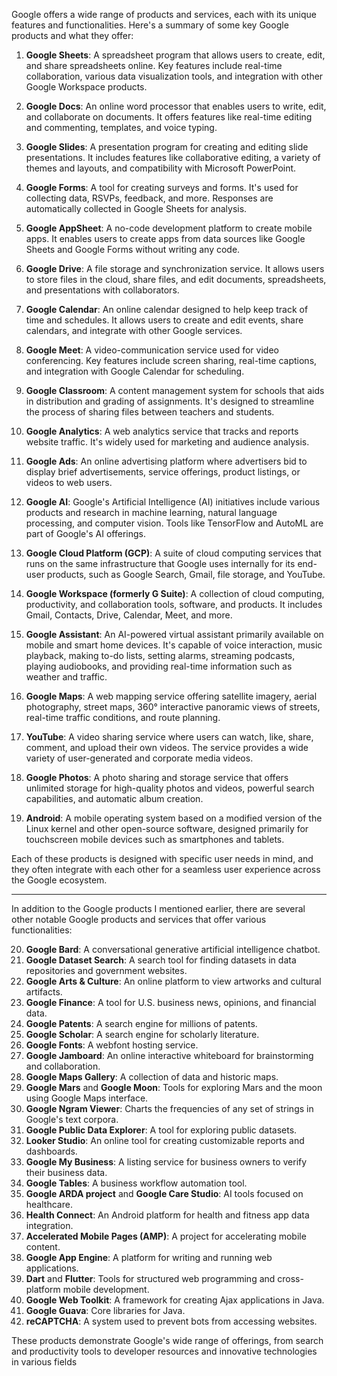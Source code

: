 Google offers a wide range of products and services, each with its unique features and functionalities. Here's a summary of some key Google products and what they offer:

1. **Google Sheets**: A spreadsheet program that allows users to create, edit, and share spreadsheets online. Key features include real-time collaboration, various data visualization tools, and integration with other Google Workspace products.

2. **Google Docs**: An online word processor that enables users to write, edit, and collaborate on documents. It offers features like real-time editing and commenting, templates, and voice typing.

3. **Google Slides**: A presentation program for creating and editing slide presentations. It includes features like collaborative editing, a variety of themes and layouts, and compatibility with Microsoft PowerPoint.

4. **Google Forms**: A tool for creating surveys and forms. It's used for collecting data, RSVPs, feedback, and more. Responses are automatically collected in Google Sheets for analysis.

5. **Google AppSheet**: A no-code development platform to create mobile apps. It enables users to create apps from data sources like Google Sheets and Google Forms without writing any code.

6. **Google Drive**: A file storage and synchronization service. It allows users to store files in the cloud, share files, and edit documents, spreadsheets, and presentations with collaborators.

7. **Google Calendar**: An online calendar designed to help keep track of time and schedules. It allows users to create and edit events, share calendars, and integrate with other Google services.

8. **Google Meet**: A video-communication service used for video conferencing. Key features include screen sharing, real-time captions, and integration with Google Calendar for scheduling.

9. **Google Classroom**: A content management system for schools that aids in distribution and grading of assignments. It's designed to streamline the process of sharing files between teachers and students.

10. **Google Analytics**: A web analytics service that tracks and reports website traffic. It's widely used for marketing and audience analysis.

11. **Google Ads**: An online advertising platform where advertisers bid to display brief advertisements, service offerings, product listings, or videos to web users.

12. **Google AI**: Google's Artificial Intelligence (AI) initiatives include various products and research in machine learning, natural language processing, and computer vision. Tools like TensorFlow and AutoML are part of Google's AI offerings.

13. **Google Cloud Platform (GCP)**: A suite of cloud computing services that runs on the same infrastructure that Google uses internally for its end-user products, such as Google Search, Gmail, file storage, and YouTube.

14. **Google Workspace (formerly G Suite)**: A collection of cloud computing, productivity, and collaboration tools, software, and products. It includes Gmail, Contacts, Drive, Calendar, Meet, and more.

15. **Google Assistant**: An AI-powered virtual assistant primarily available on mobile and smart home devices. It's capable of voice interaction, music playback, making to-do lists, setting alarms, streaming podcasts, playing audiobooks, and providing real-time information such as weather and traffic.

16. **Google Maps**: A web mapping service offering satellite imagery, aerial photography, street maps, 360° interactive panoramic views of streets, real-time traffic conditions, and route planning.

17. **YouTube**: A video sharing service where users can watch, like, share, comment, and upload their own videos. The service provides a wide variety of user-generated and corporate media videos.

18. **Google Photos**: A photo sharing and storage service that offers unlimited storage for high-quality photos and videos, powerful search capabilities, and automatic album creation.

19. **Android**: A mobile operating system based on a modified version of the Linux kernel and other open-source software, designed primarily for touchscreen mobile devices such as smartphones and tablets.

Each of these products is designed with specific user needs in mind, and they often integrate with each other for a seamless user experience across the Google ecosystem.

---
In addition to the Google products I mentioned earlier, there are several other notable Google products and services that offer various functionalities:

20. **Google Bard**: A conversational generative artificial intelligence chatbot.
21. **Google Dataset Search**: A search tool for finding datasets in data repositories and government websites.
22. **Google Arts & Culture**: An online platform to view artworks and cultural artifacts.
23. **Google Finance**: A tool for U.S. business news, opinions, and financial data.
24. **Google Patents**: A search engine for millions of patents.
25. **Google Scholar**: A search engine for scholarly literature.
26. **Google Fonts**: A webfont hosting service.
27. **Google Jamboard**: An online interactive whiteboard for brainstorming and collaboration.
28. **Google Maps Gallery**: A collection of data and historic maps.
29. **Google Mars** and **Google Moon**: Tools for exploring Mars and the moon using Google Maps interface.
30. **Google Ngram Viewer**: Charts the frequencies of any set of strings in Google's text corpora.
31. **Google Public Data Explorer**: A tool for exploring public datasets.
32. **Looker Studio**: An online tool for creating customizable reports and dashboards.
33. **Google My Business**: A listing service for business owners to verify their business data.
34. **Google Tables**: A business workflow automation tool.
35. **Google ARDA project** and **Google Care Studio**: AI tools focused on healthcare.
36. **Health Connect**: An Android platform for health and fitness app data integration.
37. **Accelerated Mobile Pages (AMP)**: A project for accelerating mobile content.
38. **Google App Engine**: A platform for writing and running web applications.
39. **Dart** and **Flutter**: Tools for structured web programming and cross-platform mobile development.
40. **Google Web Toolkit**: A framework for creating Ajax applications in Java.
41. **Google Guava**: Core libraries for Java.
42. **reCAPTCHA**: A system used to prevent bots from accessing websites.

These products demonstrate Google's wide range of offerings, from search and productivity tools to developer resources and innovative technologies in various fields
